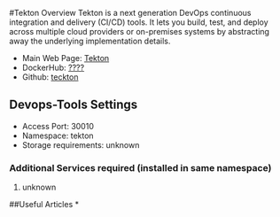 #Tekton Overview
Tekton is a next generation DevOps continuous integration and delivery (CI/CD) tools.
It lets you build, test, and deploy across multiple cloud providers or on-premises systems by abstracting away the underlying implementation details.

* Main Web Page:	[Tekton](https://cloud.google.com/tekton/)
* DockerHub:		[????](https://hub.docker.com/r/jenkins/jenkins)
* Github:		[teckton](https://github.com/tektoncd)

## Devops-Tools Settings
* Access Port: 30010
* Namespace: tekton
* Storage requirements: unknown

### Additional Services required (installed in same namespace)
1. unknown

##Useful Articles
* 